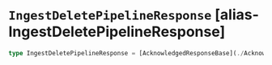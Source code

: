 # `IngestDeletePipelineResponse` [alias-IngestDeletePipelineResponse]
```typescript
type IngestDeletePipelineResponse = [AcknowledgedResponseBase](./AcknowledgedResponseBase.md);
```
